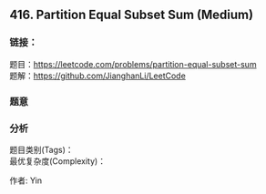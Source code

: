 ## 416. Partition Equal Subset Sum (Medium)

### **链接**：
题目：https://leetcode.com/problems/partition-equal-subset-sum  
题解：https://github.com/JianghanLi/LeetCode

### **题意**



### **分析**  
题目类别(Tags)：  
最优复杂度(Complexity)：  



作者: Yin
